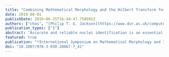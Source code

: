 ```yaml
---
title: "Combining Mathematical Morphology and the Hilbert Transform for Fully Automatic Nuclei Detection in Fluorescence Microscopy"
date: 2019-00-01
publishDate: 2019-06-25T16:44:47.758091Z
authors: ["chas", "[Philip T. G. Jackson](https://www.dur.ac.uk/computer.science/staff/profile/?id=13969)", "[Boguslaw Obara](https://community.dur.ac.uk/boguslaw.obara/)"]
publication_types: ["1"]
abstract: "Accurate and reliable nuclei identification is an essential part of quantification in microscopy. A range of mathematical and machine learning approaches are used but all methods have limitations. Such limitations include sensitivity to user parameters or a need for pre-processing in classical approaches or the requirement for relatively large amounts of training data in deep learning approaches. Here we demonstrate a new approach for nuclei detection that combines mathematical morphology with the Hilbert transform to detect the centres, sizes and orientations of elliptical objects. We evaluate this approach on datasets from the Broad Bioimage Benchmark Collection and compare it to established algorithms and previously published results. We show this new approach to outperform established classical approaches and be comparable in performance to deep-learning approaches. We believe this approach to be a competitive algorithm for nuclei detection in microscopy."
featured: true
publication: "*International Symposium on Mathematical Morphology and Its Applications to Signal and Image Processing. Lecture Notes in Computer Science*"
doi: "10.1007/978-3-030-20867-7_41"
---
```

